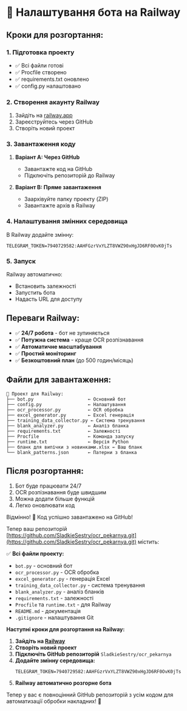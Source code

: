 # 🚀 Налаштування бота на Railway

## Кроки для розгортання:

### 1. Підготовка проекту
- ✅ Всі файли готові
- ✅ Procfile створено
- ✅ requirements.txt оновлено
- ✅ config.py налаштовано

### 2. Створення акаунту Railway
1. Зайдіть на [railway.app](https://railway.app)
2. Зареєструйтесь через GitHub
3. Створіть новий проект

### 3. Завантаження коду
1. **Варіант A: Через GitHub**
   - Завантажте код на GitHub
   - Підключіть репозиторій до Railway

2. **Варіант B: Пряме завантаження**
   - Заархівуйте папку проекту (ZIP)
   - Завантажте архів в Railway

### 4. Налаштування змінних середовища
В Railway додайте змінну:
```
TELEGRAM_TOKEN=7940729582:AAHFGzrVxYLZT8VWZ90xHgJD6RF0OvK0jTs
```

### 5. Запуск
Railway автоматично:
- Встановить залежності
- Запустить бота
- Надасть URL для доступу

## Переваги Railway:
- ✅ **24/7 робота** - бот не зупиняється
- ✅ **Потужна система** - краще OCR розпізнавання
- ✅ **Автоматичне масштабування**
- ✅ **Простий моніторинг**
- ✅ **Безкоштовний план** (до 500 годин/місяць)

## Файли для завантаження:
```
📁 Проект для Railway:
├── bot.py                    ← Основний бот
├── config.py                 ← Налаштування
├── ocr_processor.py          ← OCR обробка
├── excel_generator.py        ← Excel генерація
├── training_data_collector.py ← Система тренування
├── blank_analyzer.py         ← Аналіз бланка
├── requirements.txt          ← Залежності
├── Procfile                  ← Команда запуску
├── runtime.txt               ← Версія Python
├── бланк для випічки з новинками.xlsx ← Ваш бланк
└── blank_patterns.json       ← Патерни з бланка
```

## Після розгортання:
1. Бот буде працювати 24/7
2. OCR розпізнавання буде швидшим
3. Можна додати більше функцій
4. Легко оновлювати код 

Відмінно! 🎉 Код успішно завантажено на GitHub!

Тепер ваш репозиторій [https://github.com/SladkieSestry/ocr_pekarnya.git](https://github.com/SladkieSestry/ocr_pekarnya.git) містить:

✅ **Всі файли проекту:**
- `bot.py` - основний бот
- `ocr_processor.py` - OCR обробка
- `excel_generator.py` - генерація Excel
- `training_data_collector.py` - система тренування
- `blank_analyzer.py` - аналіз бланків
- `requirements.txt` - залежності
- `Procfile` та `runtime.txt` - для Railway
- `README.md` - документація
- `.gitignore` - налаштування Git

**Наступні кроки для розгортання на Railway:**

1. **Зайдіть на [Railway](https://railway.app)**
2. **Створіть новий проект**
3. **Підключіть GitHub репозиторій** `SladkieSestry/ocr_pekarnya`
4. **Додайте змінну середовища:**
   ```
   TELEGRAM_TOKEN=7940729582:AAHFGzrVxYLZT8VWZ90xHgJD6RF0OvK0jTs
   ```
5. **Railway автоматично розгорне бота**

Тепер у вас є повноцінний GitHub репозиторій з усім кодом для автоматизації обробки накладних! 🚀 